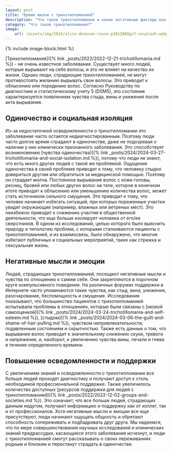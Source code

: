 ```yaml
---
layout: post
title: "Бремя жизни с трихотилломанией"
description: "Что такое трихотилломания и какие негативные факторы она несет в повседневную жизнь"
category: "Что такое трихотилломания?"
image:
    url: /assets/img/2024/alice-donovan-rouse-pZ61ZA8QgcY-unsplash.webp
---
```


{% include image-block.html %}


[Трихотилломания]({% link _posts/2022/2022-12-21-trichotillomania.md %}) - не очень известное заболевание. Существует много 
людей, которые вырывают на себе волосы, и это не влияет на качество их жизни. Однако люди, страдающие трихотилломанией, 
не могут противостоять желанию вырывать свои волосы. Это приводит к облысению или поредению волос. 
Согласно Руководству по диагностике и статистическому учету 5 (DSM5), 
это состояние характеризуется появлением чувства стыда, вины и унижения после акта вырывания.

## Одиночество и социальная изоляция

Из-за недостаточной осведомленности о трихотилломании это заболевание часто остается недиагностированным. Поэтому люди часто долгое 
время страдают в одиночестве, даже не подозревая о наличии у них клинически признанного заболевания. Это способствует 
возникновению [чувства одиночества]({% link _posts/2024/2024-03-27-trichotillomania-and-social-isolation.md %}), потому что люди не знают, 
что есть много других людей с такой же проблемой. Ощущение одиночества в своей проблеме приводит к тому, что человеку стыдно 
довериться другим или обратиться за медицинской помощью. Поэтому он страдает молча. Постоянное вырывание волос с кожи головы, ресниц, бровей или любых других волос на теле, 
которое в конечном итоге приводит к облысению или уменьшению количества волос, может стать источником сильного смущения. 
Это приводит к тому, что человек начинает избегать ситуаций, при которых пораженные участки увидят окружающие (например, влажных или ветреных мест).
Это неизбежно приводит к снижению участия в общественной деятельности, что еще больше изолирует человека от его/ее сверстников.
В одном из исследований, целью которого было выяснить природу и типологию проблем, с которыми сталкиваются пациенты 
с трихотилломанией, и их взаимосвязь, было обнаружено, что многие избегают публичных и социальных мероприятий, таких как стрижка и сексуальная жизнь.

## Негативные мысли и эмоции
Людей, страдающих трихотилломанией, посещают негативные мысли и чувства по отношению к самим себе. Они закрепляются 
в порочном круге компульсивного поведения. На различных форумах поддержки в Интернете часто упоминаются такие чувства, 
как стыд, вина, унижение, разочарование, беспомощность и смущение. Исследования показывают, что большинство пациентов 
с трихотилломанией испытывали проблемы в отношениях, которые были связаны с 
[низкой самооценкой]({% link _posts/2024/2024-03-24-trichotillomania-and-self-esteem.md %}),
[стыдом]({% link _posts/2024/2024-03-06-the-guilt-and-shame-of-hair-pulling.md %}),
чувством непривлекательности, подавленным состоянием и скрытностью. Также есть данные о том, что вырывание волос приводит к значительному снижению скуки, 
тревоги и напряжения, и, наоборот, к увеличению чувства вины, печали и гнева в течение определенного времени.

## Повышение осведомленности и поддержки
С увеличением знаний и осведомленности о трихотилломании все больше людей проходят диагностику и получают доступ к столь 
необходимой профессиональной поддержке. Также увеличилось количество доступных 
[ресурсов поддержки для людей с трихотилломанией]({% link _posts/2022/2022-12-02-groups-and-societies.md %}). 
Это означает, что все больше людей, страдающих данным недугом, получают информацию и поддержку как от коллег, так и от
профессионалов. Хотя негативные мысли и эмоции все еще присутствуют, люди начинают ощущать общность и обретают способность 
сопереживать и подбадривать друг друга. Мы надеемся, что по мере совершенствования научных исследований и клинических знаний
предрассудки, касающиеся этого заболевания исчезнут, и люди с трихотилломанией смогут рассказывать о своих переживаниях 
родным и близким и перестанут страдать в одиночестве.

